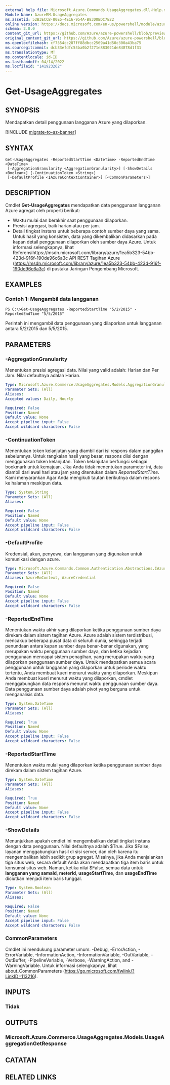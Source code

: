 ```yaml
---
external help file: Microsoft.Azure.Commands.UsageAggregates.dll-Help.xml
Module Name: AzureRM.UsageAggregates
ms.assetid: 52B3ECCB-80E5-4E16-954A-B83D0BDC7E22
online version: https://docs.microsoft.com/en-us/powershell/module/azurerm.usageaggregates/get-usageaggregates
schema: 2.0.0
content_git_url: https://github.com/Azure/azure-powershell/blob/preview/src/ResourceManager/UsageAggregates/Commands.UsageAggregates/help/Get-UsageAggregates.md
original_content_git_url: https://github.com/Azure/azure-powershell/blob/preview/src/ResourceManager/UsageAggregates/Commands.UsageAggregates/help/Get-UsageAggregates.md
ms.openlocfilehash: cf7554cc287ff88dbcc2569a41d50c300a43ba75
ms.sourcegitcommit: dcb33efdfc53ba0b2f271e883021de84878d1f31
ms.translationtype: MT
ms.contentlocale: id-ID
ms.lasthandoff: 04/14/2022
ms.locfileid: "141923262"
---
```

# Get-UsageAggregates

## SYNOPSIS
Mendapatkan detail penggunaan langganan Azure yang dilaporkan.

[!INCLUDE [migrate-to-az-banner](../../includes/migrate-to-az-banner.md)]

## SYNTAX

```
Get-UsageAggregates -ReportedStartTime <DateTime> -ReportedEndTime <DateTime>
 [-AggregationGranularity <AggregationGranularity>] [-ShowDetails <Boolean>] [-ContinuationToken <String>]
 [-DefaultProfile <IAzureContextContainer>] [<CommonParameters>]
```

## DESCRIPTION
Cmdlet **Get-UsageAggregates** mendapatkan data penggunaan langganan Azure agregat oleh properti berikut: 
- Waktu mulai dan berakhir saat penggunaan dilaporkan.
- Presisi agregasi, baik harian atau per jam.
- Detail tingkat instans untuk beberapa contoh sumber daya yang sama.
Untuk hasil yang konsisten, data yang dikembalikan didasarkan pada kapan detail penggunaan dilaporkan oleh sumber daya Azure.
Untuk informasi selengkapnya, lihat Referensihttps://msdn.microsoft.com/library/azure/1ea5b323-54bb-423d-916f-190de96c6a3c API REST Tagihan Azure (https://msdn.microsoft.com/library/azure/1ea5b323-54bb-423d-916f-190de96c6a3c) di pustaka Jaringan Pengembang Microsoft.

## EXAMPLES

### Contoh 1: Mengambil data langganan
```
PS C:\>Get-UsageAggregates -ReportedStartTime "5/2/2015" -ReportedEndTime "5/5/2015"
```

Perintah ini mengambil data penggunaan yang dilaporkan untuk langganan antara 5/2/2015 dan 5/5/2015.

## PARAMETERS

### -AggregationGranularity
Menentukan presisi agregasi data.
Nilai yang valid adalah: Harian dan Per Jam.
Nilai defaultnya adalah Harian.

```yaml
Type: Microsoft.Azure.Commerce.UsageAggregates.Models.AggregationGranularity
Parameter Sets: (All)
Aliases:
Accepted values: Daily, Hourly

Required: False
Position: Named
Default value: None
Accept pipeline input: False
Accept wildcard characters: False
```

### -ContinuationToken
Menentukan token kelanjutan yang diambil dari isi respons dalam panggilan sebelumnya.
Untuk rangkaian hasil yang besar, respons diisi dengan menggunakan token kelanjutan.
Token kelanjutan berfungsi sebagai bookmark untuk kemajuan.
Jika Anda tidak menentukan parameter ini, data diambil dari awal hari atau jam yang ditentukan dalam *ReportedStartTime*.
Kami menyarankan Agar Anda mengikuti tautan berikutnya dalam respons ke halaman meskipun data.

```yaml
Type: System.String
Parameter Sets: (All)
Aliases:

Required: False
Position: Named
Default value: None
Accept pipeline input: False
Accept wildcard characters: False
```

### -DefaultProfile
Kredensial, akun, penyewa, dan langganan yang digunakan untuk komunikasi dengan azure.

```yaml
Type: Microsoft.Azure.Commands.Common.Authentication.Abstractions.IAzureContextContainer
Parameter Sets: (All)
Aliases: AzureRmContext, AzureCredential

Required: False
Position: Named
Default value: None
Accept pipeline input: False
Accept wildcard characters: False
```

### -ReportedEndTime
Menentukan waktu akhir yang dilaporkan ketika penggunaan sumber daya direkam dalam sistem tagihan Azure.
Azure adalah sistem terdistribusi, mencakup beberapa pusat data di seluruh dunia, sehingga terjadi penundaan antara kapan sumber daya benar-benar digunakan, yang merupakan waktu penggunaan sumber daya, dan ketika kejadian penggunaan mencapai sistem penagihan, yang merupakan waktu yang dilaporkan penggunaan sumber daya.
Untuk mendapatkan semua acara penggunaan untuk langganan yang dilaporkan untuk periode waktu tertentu, Anda membuat kueri menurut waktu yang dilaporkan.
Meskipun Anda membuat kueri menurut waktu yang dilaporkan, cmdlet menggabungkan data respons menurut waktu penggunaan sumber daya.
Data penggunaan sumber daya adalah pivot yang berguna untuk menganalisis data.

```yaml
Type: System.DateTime
Parameter Sets: (All)
Aliases:

Required: True
Position: Named
Default value: None
Accept pipeline input: False
Accept wildcard characters: False
```

### -ReportedStartTime
Menentukan waktu mulai yang dilaporkan ketika penggunaan sumber daya direkam dalam sistem tagihan Azure.

```yaml
Type: System.DateTime
Parameter Sets: (All)
Aliases:

Required: True
Position: Named
Default value: None
Accept pipeline input: False
Accept wildcard characters: False
```

### -ShowDetails
Menunjukkan apakah cmdlet ini mengembalikan detail tingkat instans dengan data penggunaan.
Nilai defaultnya adalah $True.
Jika $False, layanan menggabungkan hasil di sisi server, dan oleh karena itu mengembalikan lebih sedikit grup agregat.
Misalnya, jika Anda menjalankan tiga situs web, secara default Anda akan mendapatkan tiga item baris untuk konsumsi situs web.
Namun, ketika nilai $False, semua data untuk **langganan yang samaId**, **meterId**, **usageStartTime**, dan **usageEndTime** diciutkan menjadi item baris tunggal.

```yaml
Type: System.Boolean
Parameter Sets: (All)
Aliases:

Required: False
Position: Named
Default value: None
Accept pipeline input: False
Accept wildcard characters: False
```

### CommonParameters
Cmdlet ini mendukung parameter umum: -Debug, -ErrorAction, -ErrorVariable, -InformationAction, -InformationVariable, -OutVariable, -OutBuffer, -PipelineVariable, -Verbose, -WarningAction, and -WarningVariable. Untuk informasi selengkapnya, lihat about_CommonParameters (https://go.microsoft.com/fwlink/?LinkID=113216).

## INPUTS

### Tidak

## OUTPUTS

### Microsoft.Azure.Commerce.UsageAggregates.Models.UsageAggregationGetResponse

## CATATAN

## RELATED LINKS
